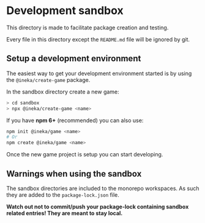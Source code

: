 # Development sandbox

This directory is made to facilitate package creation and testing.

Every file in this directory except the `README.md` file will be ignored by git.

## Setup a development environment

The easiest way to get your development environment started is by using the `@ineka/create-game` package.

In the sandbox directory create a new game:
```bash
> cd sandbox
> npx @ineka/create-game <name>
```

If you have **npm 6+** (recommended) you can also use:
```bash
npm init @ineka/game <name>
# Or
npm create @ineka/game <name>
```

Once the new game project is setup you can start developing.

## Warnings when using the sandbox

The sandbox directories are included to the monorepo workspaces. As such they are added to the `package-lock.json` file. 

**Watch out not to commit/push your package-lock containing sandbox related entries! They are meant to stay local.**